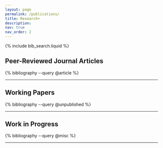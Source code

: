 ```yaml
---
layout: page
permalink: /publications/
title: Research+
description: 
nav: true
nav_order: 2
---
```



{% include bib_search.liquid %}

## Peer-Reviewed Journal Articles

<div class="publications">
{% bibliography --query @article %}
</div>

---

## Working Papers

<div class="publications">
{% bibliography --query @unpublished %}
</div>

---

## Work in Progress

<div class="publications">
{% bibliography --query @misc %}
</div>

---

<script>
const authorUrls = {
  "Xingjian Wang": "https://victor-finance.github.io",
  "Haozhe Han": "https://come.tju.edu.cn/info/1091/7801.htm",
  "Chi Yao": "https://www.suibe.edu.cn/finance/yc/list.htm",
  "Changyun Wang": "http://sf.ruc.edu.cn/info/1269/8125.htm",
  "Haoyu Gao": "https://haoyugao.top",
  "Huiyu Wen": "https://glxy.gdut.edu.cn/info/1292/29774.htm",
  "Zelin Xu": "https://jgxy.fzu.edu.cn/info/1043/22411.htm",
  "Xingzi Ren": "https://jrx.cueb.edu.cn/szll/jsml/8be04f4f81144a9a926feb3e2d90aad7.htm",
  "Meng Miao": "http://sf.ruc.edu.cn/jszy/mm/index.htm",
  "Huoqing Tang": "https://cz.cueb.edu.cn/szdw/swx/146301.htm",
  "Guangshun Zhu": "https://sbf.uibe.edu.cn/szdw/xyjs/jszc/4fea26058ab541eaa8d8795c05a8dfcd.htm",
  "Teng Zhong": "https://sbf.uibe.edu.cn/szdw/xyjs/fjszc/a3139c035ed84961a9c3caa0d90eec3a.htm"
};

document.addEventListener('DOMContentLoaded', function() {
  document.querySelectorAll('.bibliography .author').forEach(function(authorDiv) {
    let html = authorDiv.innerHTML;
    Object.keys(authorUrls).forEach(function(author) {
      const regex = new RegExp(author.replace(/[.*+?^${}()|[\]\\]/g, '\\$&'), 'g');
      html = html.replace(regex, `<a href="${authorUrls[author]}" target="_blank" style="color: inherit; text-decoration: none; border-bottom: 1px dotted;">${author}</a>`);
    });
    authorDiv.innerHTML = html;
  });
});
</script>
